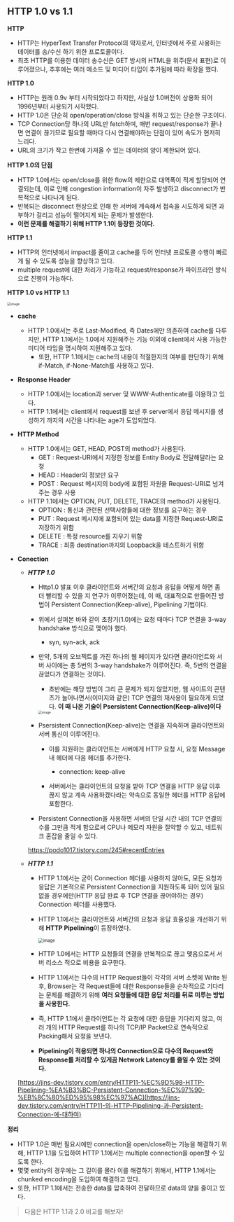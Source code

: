 ## HTTP 1.0 vs 1.1

**HTTP**

- HTTP는 HyperText Transfer Protocol의 약자로서, 인터넷에서 주로 사용하는 데이터를 송/수신 하기 위한 프로토콜이다.
- 최초 HTTP를 이용한 데이터 송수신은 GET 방시의 HTML을 위주(문서 표현)로 이루어졌으나, 추후에는 여러 메소드 및 미디어 타입이 추가됨에 따라 확장을 했다.



**HTTP 1.0**

- HTTP는 원래 0.9v 부터 시작되었다고 하지만, 사실상 1.0버전이 상용화 되어 1996년부터 사용되기 시작했다.
- HTTP 1.0은 단순히 open/operation/close 방식을 취하고 있는 단순한 구조이다.
- TCP Connection당 하나의 URL만 fetch하며, 매번 request/response가 끝나면 연결이 끊기므로 필요할 때마다 다시 연결해야하는 단점이 있어 속도가 현저히 느리다.
- URL의 크기가 작고 한번에 가져올 수 있는 데이터의 양이 제한되어 있다.



**HTTP 1.0의 단점**

- HTTP 1.0에서는 open/close를 위한 flow의 제한으로 대역폭이 적게 할당되어 연결되는데, 이로 인해 congestion information이 자주 발생하고 disconnect가 반복적으로 나타나게 된다.
- 반복되는 disconnect 현상으로 인해 한 서버에 계속해서 접속을 시도하게 되면 과부하가 걸리고 성능이 떨어지게 되는 문제가 발생한다.
- **이런 문제를 해결하기 위해 HTTP 1.1이 등장한 것이다.**



**HTTP 1.1**

- HTTP의 인터넷에서 impact를 줄이고 cache를 두어 인터넷 프로토콜 수행이 빠르게 될 수 있도록 성능을 향상하고 있다.
- multiple request에 대한 처리가 가능하고 request/response가 파이프라인 방식으로 진행이 가능하다.



**HTTP 1.0 vs HTTP 1.1**

<img src="https://user-images.githubusercontent.com/40616436/79342851-9d439600-7f68-11ea-9a1c-80782d6cbb6e.png" alt="image" style="zoom:50%;" />

- **cache**
  - HTTP 1.0에서는 주로 Last-Modified, 즉 Dates에만 의존하여 cache를 다루지만, HTTP 1.1에서는 1.0에서 지원해주는 기능 이외에 client에서 사용 가능한 미디어 타입을 명시하여 지원해주고 있다.
    - 또한, HTTP 1.1에서는 cache의 내용이 적절한지의 여부를 판단하기 위해 if-Match, if-None-Match를 사용하고 있다.
  
- **Response Header**
  - HTTP 1.0에서는 location과 server 및 WWW-Authenticate를 이용하고 있다.
  - HTTP 1.1에서는 client에서 request를 보낸 후 server에서 응답 메시지를 생성하기 까지의 시간을 나타내는 age가 도입되었다.
  
- **HTTP Method**
  - HTTP 1.0에서는 GET, HEAD, POST의 method가 사용된다.
    - GET : Request-URI에서 지정한 정보를 Entity Body로 전달해달라는 요청
    - HEAD : Header의 정보만 요구
    - POST : Request 메시지의 body에 포함된 자원을 Request-URI로 넘겨주는 경우 사용
  - HTTP 1.1에서는 OPTION, PUT, DELETE, TRACE의 method가 사용된다.
    - OPTION : 통신과 관련된 선택사항들에 대한 정보를 요구하는 경우
    - PUT : Request 메시지에 포함되어 있는 data를 지정한 Request-URI로 저장하기 위함
    - DELETE : 특정 resource를 지우기 위함
    - TRACE : 최종 destination까지의 Loopback을 테스트하기 위함
  
- **Conection**

  - ***HTTP 1.0***

    - Http1.0 발표 이후 클라이언트와 서버간의 요청과 응답을 어떻게 하면 좀 더 빨리할 수 있을 지 연구가 이루어졌는데, 이 때, 대표적으로 만들어진 방법이 Persistent Connection(Keep-alive), Pipelining 기법이다.

    - 위에서 살펴본 바와 같이 초창기(1.0)에는 요청 때마다 TCP 연결을 3-way handshake 방식으로 맺어야 했다.

      - syn, syn-ack, ack

    - 만약, 5개의 오브젝트를 가진 하나의 웹 페이지가 있다면 클라이언트와 서버 사이에는 총 5번의 3-way handshake가 이루어진다. 즉, 5번의 연결을 끊었다가 연결하는 것이다.

      - 초반에는 해당 방법이 그리 큰 문제가 되지 않았지만, 웹 사이트의 콘텐츠가 늘어나면서(이미지와 같은) TCP 연결의 재사용이 필요하게 되었다. **이 때 나온 기술이 Psersistent Connection(Keep-alive)이다**

      <img src="https://user-images.githubusercontent.com/40616436/79683535-bc427080-8265-11ea-84c5-a00e32a07a37.png" alt="image" style="zoom:50%;" />

    - Psersistent Connection(Keep-alive)는 연결을 지속하며 클라이언트와 서버 통신이 이루어진다.

      - 이를 지원하는 클라이언트는 서버에게 HTTP 요청 시, 요청 Message내 헤더에 다음 헤더를 추가한다.
        - connection: keep-alive

      - 서버에서는 클라이언트의 요청을 받아 TCP 연결을 HTTP 응답 이후 끊지 않고 계속 사용하겠다라는 약속으로 동일한 헤더를 HTTP 응답에 포함한다.

    - Persistent Connection을 사용하면 서버의 단일 시간 내의 TCP 연결의 수를 그만큼 적게 함으로써 CPU나 메모리 자원을 절약할 수 있고, 네트워크 혼잡을 줄일 수 있다.

    https://podo1017.tistory.com/245#recentEntries

  - ***HTTP 1.1***

    - HTTP 1.1에서는 굳이 Connection 헤더를 사용하지 않아도, 모든 요청과 응답은 기본적으로 Persistent Connection을 지원하도록 되어 있어 필요 없을 경우에만(HTTP 응답 완료 후 TCP 연결을 끊어야하는 경우) Connection 헤더를 사용했다.

    - HTTP 1.1에서는 클라이언트와 서버간의 요청과 응답 효율성을 개선하기 위해 **HTTP Pipelining**이 등장하였다.

      <img src="https://user-images.githubusercontent.com/40616436/79683817-8b633b00-8267-11ea-894c-e5a0ba367f8c.png" alt="image" style="zoom:67%;" />

    - HTTP 1.0에서는 HTTP 요청들의 연결을 반복적으로 끊고 맺음으로서 서버 리소스 적으로 비용을 요구한다.

    - HTTP 1.1에서는 다수의 HTTP Request들이 각각의 서버 소켓에 Write 된 후, Browser는 각 Request들에 대한 Response들을 순차적으로 기다리는 문제를 해결하기 위해 **여러 요청들에 대한 응답 처리를 뒤로 미루는 방법을 사용한다.**

    - 즉, HTTP 1.1에서 클라이언트는 각 요청에 대한 응답을 기다리지 않고, 여러 개의 HTTP Request를 하나의 TCP/IP Packet으로 연속적으로 Packing해서 요청을 보낸다.

    - **Pipelining이 적용되면 하나의 Connection으로 다수의 Request와 Response를 처리할 수 있게끔 Network Latency를 줄일 수 있는 것이다.**

  [https://jins-dev.tistory.com/entry/HTTP11-%EC%9D%98-HTTP-Pipelining-%EA%B3%BC-Persistent-Connection-%EC%97%90-%EB%8C%80%ED%95%98%EC%97%AC](https://jins-dev.tistory.com/entry/HTTP11-의-HTTP-Pipelining-과-Persistent-Connection-에-대하여)



**정리**

- HTTP 1.0은 매번 필요시에만 connection을 open/close하는 기능을 해결하기 위해, HTTP 1.1을 도입하여 HTTP 1.1에서는 multiple connection을 open할 수 있도록 한다.
- 몇몇 entity의 경우에는 그 길이를 몰라 이를 해결하기 위해서, HTTP 1.1에서는 chunked encoding을 도입하여 해결하고 있다.
- 또한, HTTP 1.1에서는 전송한 data를 압축하여 전달하므로 data의 양을 줄이고 있다.

> 다음은 HTTP 1.1과 2.0 비교를 해보자!
